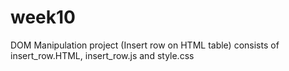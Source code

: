 # week10

DOM Manipulation project (Insert row on HTML table) consists of insert_row.HTML, insert_row.js and style.css
